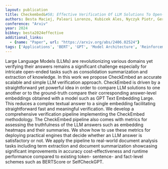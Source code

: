 ```yaml
---
layout: publication
title: Checkembed&#58; Effective Verification Of LLM Solutions To Open-ended Tasks
authors: Besta Maciej, Paleari Lorenzo, Kubicek Ales, Nyczyk Piotr, Gerstenberger Robert, Iff Patrick, Lehmann Tomasz, Niewiadomski Hubert, Hoefler Torsten
conference: "Arxiv"
year: 2024
bibkey: besta2024effective
additional_links:
  - {name: "Paper", url: "https://arxiv.org/abs/2406.02524"}
tags: ['Applications', 'BERT', 'GPT', 'Model Architecture', 'Reinforcement Learning']
---
```

Large Language Models (LLMs) are revolutionizing various domains yet verifying their answers remains a significant challenge especially for intricate open-ended tasks such as consolidation summarization and extraction of knowledge. In this work we propose CheckEmbed an accurate scalable and simple LLM verification approach. CheckEmbed is driven by a straightforward yet powerful idea in order to compare LLM solutions to one another or to the ground-truth compare their corresponding answer-level embeddings obtained with a model such as GPT Text Embedding Large. This reduces a complex textual answer to a single embedding facilitating straightforward fast and meaningful verification. We develop a comprehensive verification pipeline implementing the CheckEmbed methodology. The CheckEmbed pipeline also comes with metrics for assessing the truthfulness of the LLM answers such as embedding heatmaps and their summaries. We show how to use these metrics for deploying practical engines that decide whether an LLM answer is satisfactory or not. We apply the pipeline to real-world document analysis tasks including term extraction and document summarization showcasing significant improvements in accuracy cost-effectiveness and runtime performance compared to existing token- sentence- and fact-level schemes such as BERTScore or SelfCheckGPT.
